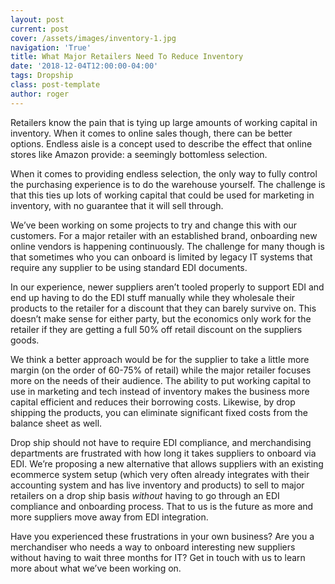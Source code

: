 ```yaml
---
layout: post
current: post
cover: /assets/images/inventory-1.jpg
navigation: 'True'
title: What Major Retailers Need To Reduce Inventory
date: '2018-12-04T12:00:00-04:00'
tags: Dropship
class: post-template
author: roger
---
```

Retailers know the pain that is tying up large amounts of working capital in inventory. When it comes to online sales though, there can be better options. Endless aisle is a concept used to describe the effect that online stores like Amazon provide: a seemingly bottomless selection.

When it comes to providing endless selection, the only way to fully control the purchasing experience is to do the warehouse yourself. The challenge is that this ties up lots of working capital that could be used for marketing in inventory, with no guarantee that it will sell through.

We’ve been working on some projects to try and change this with our customers. For a major retailer with an established brand, onboarding new online vendors is happening continuously. The challenge for many though is that sometimes who you can onboard is limited by legacy IT systems that require any supplier to be using standard EDI documents.

In our experience, newer suppliers aren’t tooled properly to support EDI and end up having to do the EDI stuff manually while they wholesale their products to the retailer for a discount that they can barely survive on. This doesn’t make sense for either party, but the economics only work for the retailer if they are getting a full 50% off retail discount on the suppliers goods.

We think a better approach would be for the supplier to take a little more margin (on the order of 60-75% of retail) while the major retailer focuses more on the needs of their audience. The ability to put working capital to use in marketing and tech instead of inventory makes the business more capital efficient and reduces their borrowing costs. Likewise, by drop shipping the products, you can eliminate significant fixed costs from the balance sheet as well.

Drop ship should not have to require EDI compliance, and merchandising departments are frustrated with how long it takes suppliers to onboard via EDI. We’re proposing a new alternative that allows suppliers with an existing ecommerce system setup (which very often already integrates with their accounting system and has live inventory and products) to sell to major retailers on a drop ship basis *without* having to go through an EDI compliance and onboarding process. That to us is the future as more and more suppliers move away from EDI integration.

Have you experienced these frustrations in your own business? Are you a merchandiser who needs a way to onboard interesting new suppliers without having to wait three months for IT? Get in touch with us to learn more about what we’ve been working on.

